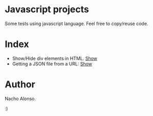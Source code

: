 # Javascript projects
Some tests using javascript language.
Feel free to copy/reuse code.
# Index
* Show/Hide div elements in HTML. [Show](https://github.com/nachoad/javascript/tree/master/show-hide-divs)
* Getting a JSON file from a URL: [Show](https://github.com/nachoad/javascript/tree/master/working-with-json)
# Author
Nacho Alonso.

:)